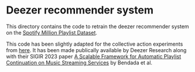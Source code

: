 # Deezer recommender system

This directory contains the code to retrain the deezer recommender system on the [Spotify Million Playlist Dataset](https://www.aicrowd.com/challenges/spotify-million-playlist-dataset-challenge).

This code has been slightly adapted for the collective action experiments from [here](https://github.com/deezer/APC-RTA).
It has been made publically available by Deezer Research along with their SIGIR 2023 paper [A Scalable Framework for Automatic Playlist Continuation on Music Streaming Services](https://sigir.org/sigir2023/) by Bendada et al.
